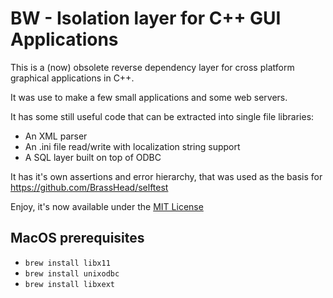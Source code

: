 # BW - Isolation layer for C++ GUI Applications

This is a (now) obsolete reverse dependency layer for cross platform graphical
applications in C++.

It was use to make a few small applications and some web servers.


It has some still useful code that can be extracted into single file libraries:
- An XML parser
- An .ini file read/write with localization string support
- A SQL layer built on top of ODBC

It has it's own assertions and error hierarchy, that was used as the basis for
https://github.com/BrassHead/selftest

Enjoy, it's now available under the [MIT License](LICENSE-MIT.txt)


## MacOS prerequisites

- `brew install libx11`
- `brew install unixodbc`
- `brew install libxext`
